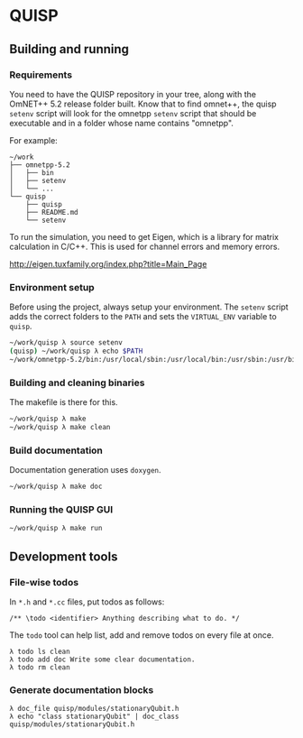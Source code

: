 # QUISP

## Building and running

### Requirements

You need to have the QUISP repository in your tree, along with the OmNET++ 5.2
release folder built. Know that to find omnet++, the quisp `setenv` script will
look for the omnetpp `setenv` script that should be executable and in a folder
whose name contains "omnetpp".

For example:

```
~/work
├── omnetpp-5.2
│   ├── bin
│   ├── setenv
│   └── ...
└── quisp
    ├── quisp
    ├── README.md
    └── setenv
```

To run the simulation, you need to get Eigen, which is a library for matrix calculation in C/C++. This is used for channel errors and memory errors.

http://eigen.tuxfamily.org/index.php?title=Main_Page


### Environment setup

Before using the project, always setup your environment. The `setenv` script
adds the correct folders to the `PATH` and sets the `VIRTUAL_ENV` variable to
`quisp`.

```sh
~/work/quisp λ source setenv
(quisp) ~/work/quisp λ echo $PATH
~/work/omnetpp-5.2/bin:/usr/local/sbin:/usr/local/bin:/usr/sbin:/usr/bin:/sbin:/bin
```

### Building and cleaning binaries

The makefile is there for this.

```sh
~/work/quisp λ make
~/work/quisp λ make clean
```

### Build documentation

Documentation generation uses `doxygen`.

```sh
~/work/quisp λ make doc
```

### Running the QUISP GUI

```sh
~/work/quisp λ make run
```

## Development tools

### File-wise todos

In `*.h` and `*.cc` files, put todos as follows:

```
/** \todo <identifier> Anything describing what to do. */
```

The `todo` tool can help list, add and remove todos on every file at once.

```
λ todo ls clean
λ todo add doc Write some clear documentation.
λ todo rm clean
```

### Generate documentation blocks

```
λ doc_file quisp/modules/stationaryQubit.h
λ echo "class stationaryQubit" | doc_class quisp/modules/stationaryQubit.h
```
